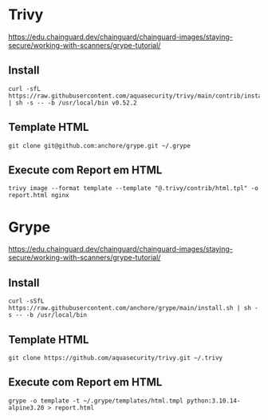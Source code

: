 # Trivy

<https://edu.chainguard.dev/chainguard/chainguard-images/staying-secure/working-with-scanners/grype-tutorial/>

## Install
```
curl -sfL https://raw.githubusercontent.com/aquasecurity/trivy/main/contrib/install.sh | sh -s -- -b /usr/local/bin v0.52.2
```
## Template HTML
```
git clone git@github.com:anchore/grype.git ~/.grype
```
## Execute com Report em HTML
```
trivy image --format template --template "@.trivy/contrib/html.tpl" -o report.html nginx
```

# Grype

<https://edu.chainguard.dev/chainguard/chainguard-images/staying-secure/working-with-scanners/grype-tutorial/>

## Install
```
curl -sSfL https://raw.githubusercontent.com/anchore/grype/main/install.sh | sh -s -- -b /usr/local/bin
```
## Template HTML
```
git clone https://github.com/aquasecurity/trivy.git ~/.trivy
```
## Execute com Report em HTML
```
grype -o template -t ~/.grype/templates/html.tmpl python:3.10.14-alpine3.20 > report.html
```
